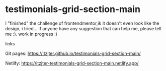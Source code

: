# testimonials-grid-section-main

I "finished" the challenge of frontendmentor,ik it doesn't even look like the design, i tried... if anyone have any suggestion that can help me, please tell me :).
work in progress :)

links

Git pages:
https://itzjter.github.io/testimonials-grid-section-main/


Netlify:
https://itzjter-testimonials-grid-section-main.netlify.app/
